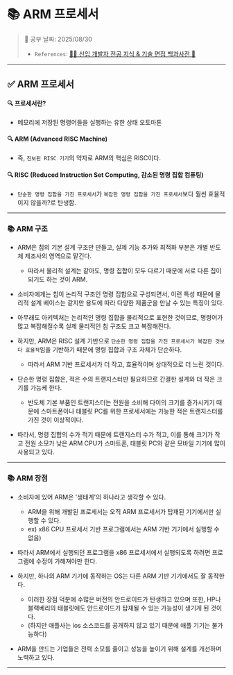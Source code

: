 # 📚 ARM 프로세서

> 📌 공부 날짜: 2025/08/30
> - `References`: [👶🏻 신입 개발자 전공 지식 & 기술 면접 백과사전 📖](https://gyoogle.dev/blog/computer-science/computer-architecture/ARM%20%ED%94%84%EB%A1%9C%EC%84%B8%EC%84%9C.html)

---

## ✅ ARM 프로세서
#### 🔍 프로세서란?
- 메모리에 저장된 명령어들을 실행하는 유한 상태 오토마톤

#### 🔍 ARM (Advanced RISC Machine)
- 즉, `진보된 RISC 기기`의 약자로 ARM의 핵심은 RISC이다.

#### 🔍 RISC (Reduced Instruction Set Computing, 감소된 명령 집합 컴퓨팅)
- `단순한 명령 집합을 가진 프로세서`가 `복잡한 명령 집합을 가진 프로세서`보다 훨씬 효율적이지 않을까?로 탄생함.

---

### 📚 ARM 구조
- ARM은 칩의 기본 설계 구조만 만들고, 실제 기능 추가와 최적화 부분은 개별 반도체 제조사의 영역으로 맡긴다.
  - 따라서 물리적 설계는 같아도, 명령 집합이 모두 다르기 때문에 서로 다른 칩이 되기도 하는 것이 ARM.

- 소비자에게는 칩이 논리적 구조인 명령 집합으로 구성되면서, 이런 특성 때문에 물리적 설계 베이스는 같지만 용도에 따라 다양한 제품군을 만날 수 있는 특징이 있다.
- 아무래도 아키텍처는 논리적인 명령 집합을 물리적으로 표현한 것이므로, 명령어가 많고 복잡해질수록 실제 물리적인 칩 구조도 크고 복잡해진다.
- 하지만, ARM은 RISC 설계 기반으로 `단순한 명령 집합을 가진 프로세서가 복잡한 것보다 효율적`임을 기반하기 때문에 명령 집합과 구조 자체가 단순하다.
  - 따라서 ARM 기반 프로세서가 더 작고, 효율적이며 상대적으로 더 느린 것이다.


- 단순한 명령 집합은, 적은 수의 트랜지스터만 필요하므로 간결한 설계와 더 작은 크기를 가능케 한다.
  - 반도체 기본 부품인 트랜지스터는 전원을 소비해 다이의 크기를 증가시키기 때문에 스마트폰이나 태블릿 PC를 위한 프로세서에는 가능한 적은 트랜지스터를 가진 것이 이상적이다.
- 따라서, 명령 집합의 수가 적기 때문에 트랜지스터 수가 적고, 이를 통해 크기가 작고 전원 소모가 낮은 ARM CPU가 스마트폰, 태블릿 PC와 같은 모바일 기기에 많이 사용되고 있다.

---

### 📚 ARM 장점
- 소비자에 있어 ARM은 '생태계'의 하나라고 생각할 수 있다.
  - ARM을 위해 개발된 프로세서는 오직 ARM 프로세서가 탑재된 기기에서만 실행할 수 있다.
  - ex) x86 CPU 프로세서 기반 프로그램에서는 ARM 기반 기기에서 실행할 수 없음)
- 따라서 ARM에서 실행되던 프로그램을 x86 프로세서에서 실행되도록 하려면 프로그램에 수정이 가해져야만 한다.

- 하지만, 하나의 ARM 기기에 동작하는 OS는 다른 ARM 기반 기기에서도 잘 동작한다.
  - 이러한 장점 덕분에 수많은 버전의 안드로이드가 탄생하고 있으며 또한, HP나 블랙베리의 태블릿에도 안드로이드가 탑재될 수 있는 가능성이 생기게 된 것이다.
  - (하지만 애플사는 ios 소스코드를 공개하지 않고 있기 때문에 애플 기기는 불가능하다)
- ARM을 만드는 기업들은 전력 소모를 줄이고 성능을 높이기 위해 설계를 개선하며 노력하고 있다.

---
